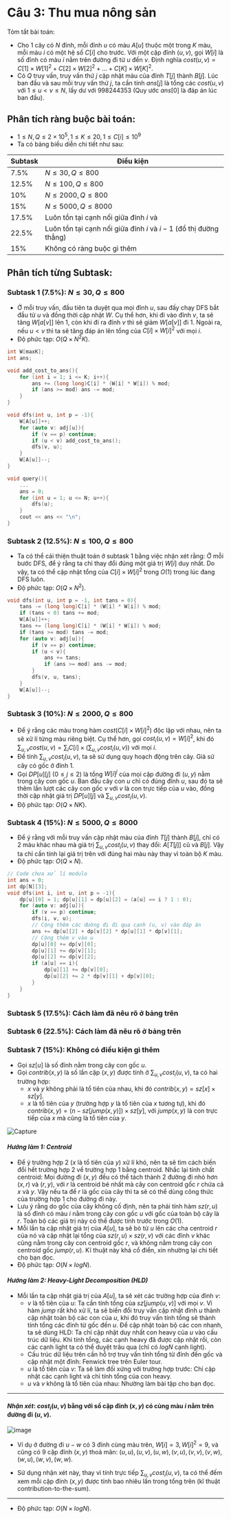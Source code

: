 # Câu 3: Thu mua nông sản
Tóm tắt bài toán: 
- Cho 1 cây có $N$ đỉnh, mỗi đỉnh $u$ có màu $A[u]$ thuộc một trong $K$ màu, mỗi màu $i$ có một hệ số $C[i]$ cho trước.
Với một cặp đỉnh $(u, v)$, gọi $W[i]$ là số đỉnh có màu $i$ nằm trên đường đi từ $u$ đến $v$.
Định nghĩa $cost(u, v) = C[1] × W[1]^2 + C[2] × W[2]^2 + … + C[K] × W[K]^2$.
- Có $Q$ truy vấn, truy vấn thứ $j$ cập nhật màu của đỉnh $T[j]$ thành $B[j]$.
Lúc ban đầu và sau mỗi truy vấn thứ $j$, ta cần tính $ans[j]$ là tổng các $cost(u, v)$ với $1 ≤ u < v ≤ N$, lấy dư với 998244353 (Quy ước $ans[0]$ là đáp án lúc ban đầu).
## Phân tích ràng buộc bài toán:
- $1 \le N,Q \le 2 \times {10^5},1 \le K \le 20,1 \le C\left[ i \right] \le {10^9}$
- Ta có bảng biểu diễn chi tiết như sau:

| Subtask | Điều kiện  | 
|----------|----------|
| 7.5% | $N \le 30, Q \le 800$ |
| 12.5% | $N \le 100, Q \le 800$ |
| 10% | $N \le 2000, Q \le 800$ |
| 15% | $N \le 5000, Q \le 8000$ |
| 17.5% | Luôn tồn tại cạnh nối giữa đỉnh $i$ và  |
| 22.5% | Luôn tồn tại cạnh nối giữa đỉnh $i$ và $i-1$ (đồ thị đường thẳng) |
| 15% | Không có ràng buộc gì thêm |

## Phân tích từng Subtask: 
### Subtask 1 (7.5%): $N ≤ 30, Q ≤ 800$
- Ở mỗi truy vấn, đầu tiên ta duyệt qua mọi đỉnh $u$, sau đấy chạy DFS bắt đầu từ $u$ và đồng thời cập nhật $W$.
Cụ thể hơn, khi đi vào đỉnh $v$, ta sẽ tăng $W[a[v]]$ lên 1, còn khi đi ra đỉnh $v$ thì sẽ giảm $W[a[v]]$ đi 1. Ngoài ra, nếu $u < v$ thì ta sẽ tăng đáp án lên tổng của $C[i] × W[i]^2$ với mọi $i$.
- Độ phức tạp: $O(Q × N^2K)$.
```cpp
int W[maxK];
int ans;

void add_cost_to_ans(){
    for (int i = 1; i <= K; i++){
        ans += (long long)C[i] * (W[i] * W[i]) % mod;
        if (ans >= mod) ans -= mod;
    }
}

void dfs(int u, int p = -1){
    W[A[u]]++;
    for (auto v: adj[u]){
        if (v == p) continue;
        if (u < v) add_cost_to_ans();
        dfs(v, u);
    }
    W[A[u]]--;
}

void query(){
    ...
    ans = 0;
    for (int u = 1; u <= N; u++){
        dfs(u);
    }
    cout << ans << "\n";
}
```
### Subtask 2 (12.5%): $N ≤ 100, Q ≤ 800$
- Ta có thể cải thiện thuật toán ở subtask 1 bằng việc nhận xét rằng: Ở mỗi bước DFS, để ý rằng ta chỉ thay đổi đúng một giá trị $W[i]$ duy nhất. Do vậy, ta có thể cập nhật tổng của $C[i] × W[i]^2$ trong $O(1)$ trong lúc đang DFS luôn.
- Độ phức tạp: $O(Q × N^2)$.
```cpp
void dfs(int u, int p = -1, int tans = 0){
    tans -= (long long)C[i] * (W[i] * W[i]) % mod;
    if (tans < 0) tans += mod;
    W[A[u]]++;
    tans += (long long)C[i] * (W[i] * W[i]) % mod;
    if (tans >= mod) tans -= mod;
    for (auto v: adj[u]){
        if (v == p) continue;
        if (u < v){
            ans += tans;
            if (ans >= mod) ans -= mod;
        }
        dfs(v, u, tans);
    }
    W[A[u]]--;
}
```
### Subtask 3 (10%): $N ≤ 2000, Q ≤ 800$
- Để ý rằng các màu trong hàm $cost (C[i] × W[i]^2)$ độc lập với nhau, nên ta sẽ xử lí từng màu riêng biệt. Cụ thể hơn, gọi $cost_{i}(u, v) = W[i]^2$, khi đó $\sum_{u,v} cost(u, v) = \sum_{i} C[i] × (\sum_{u,v} cost_{i}(u, v))$ với mọi $i$.
- Để tính $\sum_{u,v} cost_{i}(u, v)$, ta sẽ sử dụng quy hoạch động trên cây. Giả sử cây có gốc ở đỉnh 1.
- Gọi $DP[u][j]$ $(0 ≤ j ≤ 2)$ là tổng $W[i]^j$ của mọi cặp đường đi $(u, y)$ nằm trong cây con gốc $u$. Ban đầu cây con $u$ chỉ có đúng đỉnh $u$, sau đó ta sẽ thêm lần lượt các cây con gốc $v$ với $v$ là con trực tiếp của $u$ vào, đồng thời cập nhật giá trị $DP[u][j]$ và $\sum_{u,v} cost_{i}(u, v)$.
- Độ phức tạp: $O(Q × NK)$.
### Subtask 4 (15%): $N ≤ 5000, Q ≤ 8000$
- Để ý rằng với mỗi truy vấn cập nhật màu của đỉnh $T[j]$ thành $B[j]$, chỉ có 2 màu khác nhau mà giá trị $\sum_{u,v} cost_{i}(u, v)$ thay đổi: $A[T[j]]$ cũ và $B[j]$. Vậy ta chỉ cần tính lại giá trị trên với đúng hai màu này thay vì toàn bộ $K$ màu.
- Độ phức tạp: $O(Q × N)$.
```cpp
// Code chưa xử lí modulo
int ans = 0;
int dp[N][3];
void dfs(int i, int u, int p = -1){
    dp[u][0] = 1; dp[u][1] = dp[u][2] = (a[u] == i ? 1 : 0);
    for (auto v: adj[u]){
        if (v == p) continue;
        dfs(i, v, u);
        // Cộng thêm các đường đi đi qua cạnh (u, v) vào đáp án
        ans += dp[u][2] + dp[v][2] * dp[u][1] * dp[v][1];
        // Cộng thêm v vào u
        dp[u][0] += dp[v][0];
        dp[u][1] += dp[v][1];
        dp[u][2] += dp[v][2];
        if (a[u] == i){
            dp[u][1] += dp[v][0];
            dp[u][2] += 2 * dp[v][1] + dp[v][0];
        }
    }
}
```
### Subtask 5 (17.5%): Cách làm đã nêu rõ ở bảng trên
### Subtask 6 (22.5%): Cách làm đã nêu rõ ở bảng trên
### Subtask 7 (15%): Không có điều kiện gì thêm 
- Gọi $sz[u]$ là số đỉnh nằm trong cây con gốc $u$.
- Gọi $contrib(x, y)$ là số lần cặp $(x, y)$ được tính ở $\sum_{u,v} cost_{i}(u, v)$, ta có hai trường hợp:
   - $x$ và $y$ không phải là tổ tiên của nhau, khi đó $contrib(x, y) = sz[x] × sz[y]$.
   - $x$ là tổ tiên của $y$ (trường hợp $y$ là tổ tiên của $x$ tương tự), khi đó $contrib(x, y) = (n - sz[jump(x, y)]) × sz[y]$, với $jump(x, y)$ là con trực tiếp của $x$ mà cũng là tổ tiên của $y$.

![Capture](https://github.com/MustardLawyer1995/HSGQG-2024/assets/156400720/67e315c7-dd3b-4253-a6aa-5cf7f0824c03)

#### ***Hướng làm 1: Centroid***
   - Để ý trường hợp 2 ($x$ là tổ tiên của $y$) xử lí khó, nên ta sẽ tìm cách biến đổi hết trường hợp 2 về trường hợp 1 bằng centroid.
Nhắc lại tính chất centroid: Mọi đường đi $(x, y)$ đều có thể tách thành 2 đường đi nhỏ hơn $(x, r)$ và $(r, y)$, với $r$ là centroid bé nhất mà cây con centroid gốc $r$ chứa cả $x$ và $y$. Vậy nếu ta để $r$ là gốc của cây thì ta sẽ có thể dùng công thức của trường hợp 1 cho đường đi này.
   - Lưu ý rằng do gốc của cây không cố định, nên ta phải tính hàm $sz(r, u)$ là số đỉnh có màu $i$ nằm trong cây con gốc $u$ với gốc của toàn bộ cây là $r$. Toàn bộ các giá trị này có thể được tính trước trong $O(1)$.
   - Mỗi lần ta cập nhật giá trị của $A[u]$, ta sẽ bò từ $u$ lên các cha centroid $r$ của nó và cập nhật lại tổng của $sz(r, u) × sz(r, v)$ với các đỉnh $v$ khác cũng nằm trong cây con centroid gốc $r$, và không nằm trong cây con centroid gốc $jump(r, u)$. Kĩ thuật này khá cổ điển, xin nhường lại chi tiết cho bạn đọc.
   - Độ phức tạp: $O(N \times log N)$.
#### ***Hướng làm 2: Heavy-Light Decomposition (HLD)***
   - Mỗi lần ta cập nhật giá trị của $A[u]$, ta sẽ xét các trường hợp của đỉnh $v$:
       - $v$ là tổ tiên của $u$: Ta cần tính tổng của $sz[jump(u, v)]$ với mọi $v$. Vì hàm $jump$ rất khó xử lí, ta sẽ biến đổi truy vấn cập nhật đỉnh $u$ thành cập nhật toàn bộ các con của $u$, khi đó truy vấn tính tổng sẽ thành tính tổng các đỉnh từ gốc đến $u$. Để cập nhật toàn bộ các con nhanh, ta sẽ dùng HLD: Ta chỉ cập nhật duy nhất con heavy của $u$ vào cấu trúc dữ liệu. Khi tính tổng, các cạnh heavy đã được cập nhật rồi, còn các cạnh light ta có thể duyệt trâu qua (chỉ có $log N$ cạnh light).
       - Cấu trúc dữ liệu trên cần hỗ trợ truy vấn tính tổng từ đỉnh đến gốc và cập nhật một đỉnh: Fenwick tree trên Euler tour.
       - $u$ là tổ tiên của $v$: Ta sẽ làm đối xứng với trường hợp trước: Chỉ cập nhật các cạnh light và chỉ tính tổng của con heavy.
       - $u$ và $v$ không là tổ tiên của nhau: Nhường làm bài tập cho bạn đọc.
----------------------------------------------------------------------------------------------------------------------------------------
#### ***Nhận xét***: $cost_{i}(u, v)$ bằng với số cặp đỉnh $(x, y)$ có cùng màu $i$ nằm trên đường đi $(u, v)$.

![image](https://github.com/MustardLawyer1995/HSGQG-2024/assets/156400720/fe186c38-c6b7-416f-90c8-4266ec4158fe)

- Ví dụ ở đường đi $u - w$ có 3 đỉnh cùng màu trên, $W[i] = 3, W[i]^2 = 9$, và cũng có 9 cặp đỉnh $(x, y)$ thoả mãn: $(u, u), (u, v), (u, w), (v, u), (v, v), (v, w), (w, u), (w, v), (w, w)$.

- Sử dụng nhận xét này, thay vì tính trực tiếp $\sum_{u,v} cost_{i}(u, v)$, ta có thể đếm xem mỗi cặp đỉnh $(x, y)$ được tính bao nhiêu lần trong tổng trên (kĩ thuật contribution-to-the-sum).
----------------------------------------------------------------------------------------------------------------------------------------

- Độ phức tạp: $O(N \times log N)$.


